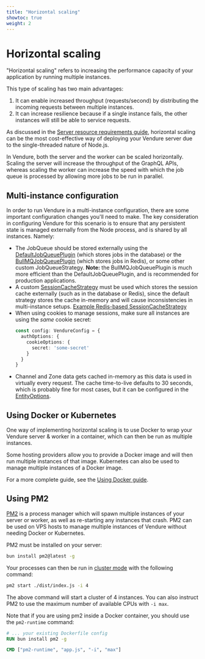 ```yaml
---
title: "Horizontal scaling"
showtoc: true
weight: 2
---
```


# Horizontal scaling

"Horizontal scaling" refers to increasing the performance capacity of your application by running multiple instances.

This type of scaling has two main advantages:

1. It can enable increased throughput (requests/second) by distributing the incoming requests between multiple instances.
2. It can increase resilience because if a single instance fails, the other instances will still be able to service requests.

As discussed in the [Server resource requirements guide](/guides/deployment/server-resource-requirements), horizontal scaling can be the most cost-effective way of deploying your Vendure server due to the single-threaded nature of Node.js.

In Vendure, both the server and the worker can be scaled horizontally. Scaling the server will increase the throughput of the GraphQL APIs, whereas scaling the worker can increase the speed with which the job queue is processed by allowing more jobs to be run in parallel.

## Multi-instance configuration

In order to run Vendure in a multi-instance configuration, there are some important configuration changes you'll need to make. The key consideration in configuring Vendure for this scenario is to ensure that any persistent state is managed externally from the Node process, and is shared by all instances. Namely:

* The JobQueue should be stored externally using the [DefaultJobQueuePlugin](/reference/typescript-api/job-queue/default-job-queue-plugin/) (which stores jobs in the database) or the [BullMQJobQueuePlugin](/reference/core-plugins/job-queue-plugin/bull-mqjob-queue-plugin) (which stores jobs in Redis), or some other custom JobQueueStrategy. **Note:** the BullMQJobQueuePlugin is much more efficient than the DefaultJobQueuePlugin, and is recommended for production applications.
* A custom [SessionCacheStrategy](/reference/typescript-api/auth/session-cache-strategy/) must be used which stores the session cache externally (such as in the database or Redis), since the default strategy stores the cache in-memory and will cause inconsistencies in multi-instance setups. [Example Redis-based SessionCacheStrategy](/reference/typescript-api/auth/session-cache-strategy/)
* When using cookies to manage sessions, make sure all instances are using the _same_ cookie secret:
    ```ts title="src/vendure-config.ts"
    const config: VendureConfig = {
      authOptions: {
        cookieOptions: {
          secret: 'some-secret'
        }
      }
    }
    ```
* Channel and Zone data gets cached in-memory as this data is used in virtually every request. The cache time-to-live defaults to 30 seconds, which is probably fine for most cases, but it can be configured in the [EntityOptions](/reference/typescript-api/configuration/entity-options/#channelcachettl).

## Using Docker or Kubernetes

One way of implementing horizontal scaling is to use Docker to wrap your Vendure server & worker in a container, which can then be run as multiple instances.

Some hosting providers allow you to provide a Docker image and will then run multiple instances of that image. Kubernetes can also be used to manage multiple instances
of a Docker image.

For a more complete guide, see the [Using Docker guide](/guides/deployment/using-docker).

## Using PM2

[PM2](https://pm2.keymetrics.io/) is a process manager which will spawn multiple instances of your server or worker, as well as re-starting any instances that crash. PM2 can be used on VPS hosts to manage multiple instances of Vendure without needing Docker or Kubernetes.

PM2 must be installed on your server:

```sh
bun install pm2@latest -g
```

Your processes can then be run in [cluster mode](https://pm2.keymetrics.io/docs/usage/cluster-mode/) with the following command:

```sh
pm2 start ./dist/index.js -i 4
```

The above command will start a cluster of 4 instances. You can also instruct PM2 to use the maximum number of available CPUs with `-i max`.

Note that if you are using pm2 inside a Docker container, you should use the `pm2-runtime` command:

```dockerfile
# ... your existing Dockerfile config
RUN bun install pm2 -g

CMD ["pm2-runtime", "app.js", "-i", "max"]
```
